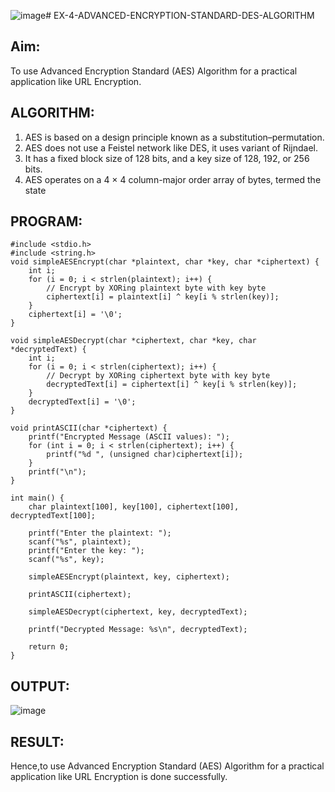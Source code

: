 ![image](https://github.com/user-attachments/assets/f9f37344-72e7-4b05-95b4-a19db8016ba9)# EX-4-ADVANCED-ENCRYPTION-STANDARD-DES-ALGORITHM

## Aim:
  To use Advanced Encryption Standard (AES) Algorithm for a practical application like URL Encryption.

## ALGORITHM: 
  1. AES is based on a design principle known as a substitution–permutation. 
  2. AES does not use a Feistel network like DES, it uses variant of Rijndael. 
  3. It has a fixed block size of 128 bits, and a key size of 128, 192, or 256 bits. 
  4. AES operates on a 4 × 4 column-major order array of bytes, termed the state

## PROGRAM: 
```
#include <stdio.h>
#include <string.h>
void simpleAESEncrypt(char *plaintext, char *key, char *ciphertext) {
    int i;
    for (i = 0; i < strlen(plaintext); i++) {
        // Encrypt by XORing plaintext byte with key byte
        ciphertext[i] = plaintext[i] ^ key[i % strlen(key)];
    }
    ciphertext[i] = '\0';  
}

void simpleAESDecrypt(char *ciphertext, char *key, char *decryptedText) {
    int i;
    for (i = 0; i < strlen(ciphertext); i++) {
        // Decrypt by XORing ciphertext byte with key byte
        decryptedText[i] = ciphertext[i] ^ key[i % strlen(key)];
    }
    decryptedText[i] = '\0'; 
}

void printASCII(char *ciphertext) {
    printf("Encrypted Message (ASCII values): ");
    for (int i = 0; i < strlen(ciphertext); i++) {
        printf("%d ", (unsigned char)ciphertext[i]);
    }
    printf("\n");
}

int main() {
    char plaintext[100], key[100], ciphertext[100], decryptedText[100];
    
    printf("Enter the plaintext: ");
    scanf("%s", plaintext);
    printf("Enter the key: ");
    scanf("%s", key);
    
    simpleAESEncrypt(plaintext, key, ciphertext);
    
    printASCII(ciphertext);
    
    simpleAESDecrypt(ciphertext, key, decryptedText);
    
    printf("Decrypted Message: %s\n", decryptedText);
    
    return 0;
}
```
## OUTPUT:

![image](https://github.com/user-attachments/assets/36f5bae0-ea4a-45e6-9599-ddca5984854e)

## RESULT: 
 Hence,to use Advanced Encryption Standard (AES) Algorithm for a practical
 application like URL Encryption is done successfully.
